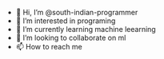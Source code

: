 - 👋 Hi, I’m @south-indian-programmer
- 👀 I’m interested in programing
- 🌱 I’m currently learning machine leearning
- 💞️ I’m looking to collaborate on ml
- 📫 How to reach me 

<!---
south-indian-programmer/south-indian-programmer is a ✨ special ✨ repository because its `README.md` (this file) appears on your GitHub profile.
You can click the Preview link to take a look at your changes.
--->
